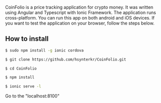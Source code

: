 CoinFolio is a price tracking application for crypto money. It was written using Angular and Typescript with Ionic Framework. The application runs cross-platform. You can run this app on both android and iOS devices. If you want to test the application on your browser, follow the steps below.

## How to install


```bash
$ sudo npm install -g ionic cordova

$ git clone https://github.com/hsynterkr/CoinFolio.git

$ cd CoinFolio

$ npm install

$ ionic serve -l
```

Go to the "localhost:8100"
